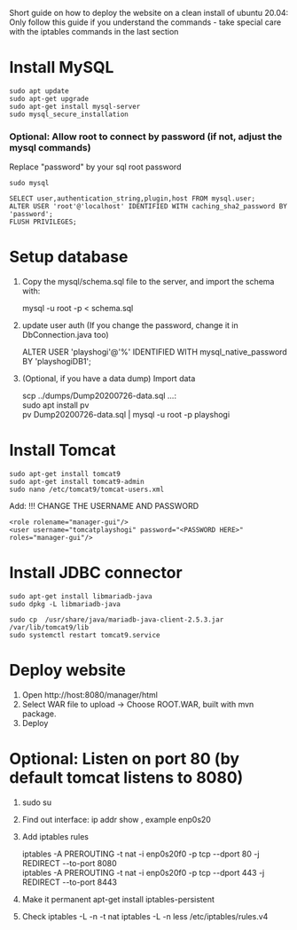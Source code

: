 Short guide on how to deploy the website on a clean install of ubuntu 20.04:
Only follow this guide if you understand the commands - take special care with the iptables commands in the last section

# Install MySQL

    sudo apt update  
    sudo apt-get upgrade  
    sudo apt-get install mysql-server 
    sudo mysql_secure_installation

### Optional: Allow root to connect by password (if not, adjust the mysql commands)

Replace "password" by your sql root password

    sudo mysql  
    
    SELECT user,authentication_string,plugin,host FROM mysql.user;  
    ALTER USER 'root'@'localhost' IDENTIFIED WITH caching_sha2_password BY 'password';  
    FLUSH PRIVILEGES;

# Setup database

1. Copy the mysql/schema.sql file to the server, and import the schema with:

    mysql -u root -p < schema.sql 

2. update user auth (If you change the password, change it in DbConnection.java too)

    ALTER USER 'playshogi'@'%' IDENTIFIED WITH mysql_native_password BY 'playshogiDB1';

3. (Optional, if you have a data dump) Import data

    scp ../dumps/Dump20200726-data.sql  ...:  
    sudo apt install pv  
    pv Dump20200726-data.sql | mysql -u root -p playshogi  

# Install Tomcat

    sudo apt-get install tomcat9  
    sudo apt-get install tomcat9-admin  
    sudo nano /etc/tomcat9/tomcat-users.xml  

Add: !!! CHANGE THE USERNAME AND PASSWORD

    <role rolename="manager-gui"/>  
    <user username="tomcatplayshogi" password="<PASSWORD HERE>" roles="manager-gui"/>

# Install JDBC connector

    sudo apt-get install libmariadb-java
    sudo dpkg -L libmariadb-java

    sudo cp  /usr/share/java/mariadb-java-client-2.5.3.jar /var/lib/tomcat9/lib
    sudo systemctl restart tomcat9.service 

# Deploy website

1. Open http://host:8080/manager/html
2. Select WAR file to upload -> Choose ROOT.WAR, built with mvn package.
3. Deploy

# Optional: Listen on port 80 (by default tomcat listens to 8080)

1. sudo su
2. Find out interface: ip addr show , example enp0s20
3. Add iptables rules

    iptables -A PREROUTING -t nat -i enp0s20f0 -p tcp --dport 80 -j REDIRECT --to-port 8080  
    iptables -A PREROUTING -t nat -i enp0s20f0 -p tcp --dport 443 -j REDIRECT --to-port 8443  

4. Make it permanent
    apt-get install iptables-persistent

5. Check
    iptables -L -n -t nat
    iptables -L -n
    less /etc/iptables/rules.v4
